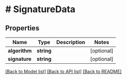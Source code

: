 # # SignatureData

## Properties

Name | Type | Description | Notes
------------ | ------------- | ------------- | -------------
**algorithm** | **string** |  | [optional]
**signature** | **string** |  | [optional]

[[Back to Model list]](../../README.md#models) [[Back to API list]](../../README.md#endpoints) [[Back to README]](../../README.md)
